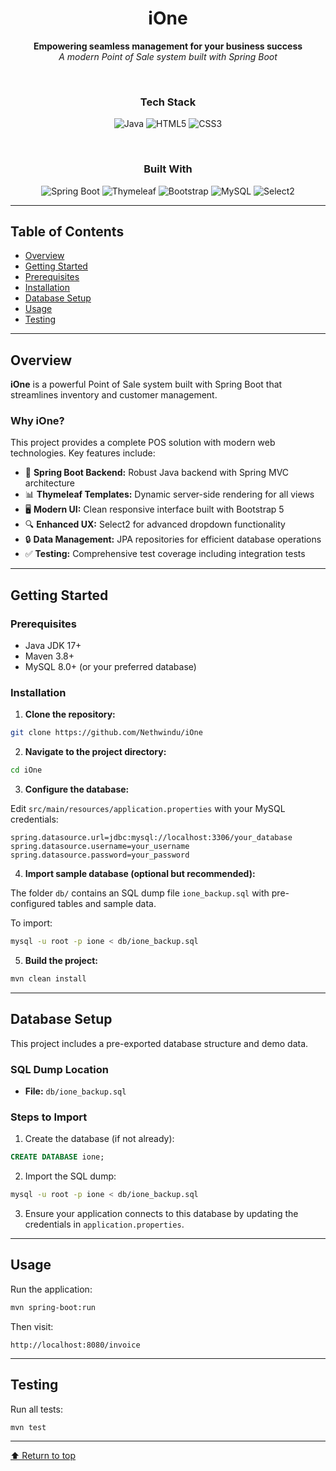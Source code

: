 
<div align="center">

#  iOne

**Empowering seamless management for your business success**  
*A modern Point of Sale system built with Spring Boot*

<br>

###  Tech Stack

![Java](https://img.shields.io/badge/Java-26.3%25-007396?style=for-the-badge&logo=java&logoColor=white)
![HTML5](https://img.shields.io/badge/HTML-69.5%25-E34F26?style=for-the-badge&logo=html5&logoColor=white)
![CSS3](https://img.shields.io/badge/CSS-4.2%25-1572B6?style=for-the-badge&logo=css3&logoColor=white)

<br>

###  Built With

![Spring Boot](https://img.shields.io/badge/Spring_Boot-6DB33F?style=for-the-badge&logo=spring&logoColor=white)
![Thymeleaf](https://img.shields.io/badge/Thymeleaf-005F0F?style=for-the-badge&logo=thymeleaf&logoColor=white)
![Bootstrap](https://img.shields.io/badge/Bootstrap-7952B3?style=for-the-badge&logo=bootstrap&logoColor=white)
![MySQL](https://img.shields.io/badge/MySQL-4479A1?style=for-the-badge&logo=mysql&logoColor=white)
![Select2](https://img.shields.io/badge/Select2-FF5722?style=for-the-badge)

</div>

---

## Table of Contents

- [Overview](#overview)
- [Getting Started](#getting-started)
- [Prerequisites](#prerequisites)
- [Installation](#installation)
- [Database Setup](#database-setup)
- [Usage](#usage)
- [Testing](#testing)

---

## Overview

**iOne** is a powerful Point of Sale system built with Spring Boot that streamlines inventory and customer management.

### Why iOne?

This project provides a complete POS solution with modern web technologies. Key features include:

- 🎨 **Spring Boot Backend:** Robust Java backend with Spring MVC architecture
- 📊 **Thymeleaf Templates:** Dynamic server-side rendering for all views
- 🖥️ **Modern UI:** Clean responsive interface built with Bootstrap 5
- 🔍 **Enhanced UX:** Select2 for advanced dropdown functionality
- 🔒 **Data Management:** JPA repositories for efficient database operations
- ✅ **Testing:** Comprehensive test coverage including integration tests

---

## Getting Started

### Prerequisites

- Java JDK 17+
- Maven 3.8+
- MySQL 8.0+ (or your preferred database)

### Installation

1. **Clone the repository:**

```sh
git clone https://github.com/Nethwindu/iOne

```

2.  **Navigate to the project directory:**
    

```sh
cd iOne

```

3.  **Configure the database:**
    

Edit `src/main/resources/application.properties` with your MySQL credentials:

```
spring.datasource.url=jdbc:mysql://localhost:3306/your_database
spring.datasource.username=your_username
spring.datasource.password=your_password

```

4.  **Import sample database (optional but recommended):**
    

The folder `db/` contains an SQL dump file `ione_backup.sql` with pre-configured tables and sample data.

To import:

```sh
mysql -u root -p ione < db/ione_backup.sql

```

5.  **Build the project:**
    

```sh
mvn clean install

```

----------

## Database Setup

This project includes a pre-exported database structure and demo data.

### SQL Dump Location

-   **File:** `db/ione_backup.sql`
    

### Steps to Import

1.  Create the database (if not already):
    

```sql
CREATE DATABASE ione;

```

2.  Import the SQL dump:
    

```bash
mysql -u root -p ione < db/ione_backup.sql

```

3.  Ensure your application connects to this database by updating the credentials in `application.properties`.
    

----------

## Usage

Run the application:

```sh
mvn spring-boot:run

```

Then visit:

```
http://localhost:8080/invoice

```

----------

## Testing

Run all tests:

```sh
mvn test

```

----------

[⬆ Return to top](#ione)
